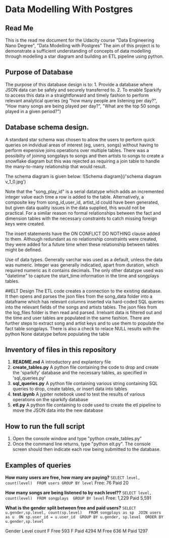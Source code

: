 # Data Modelling With Postgres
## Read Me
This is the read me document for the Udacity course "Data Engineering Nano Degree", "Data Modelling with Postgres"
The aim of this project is to demonstrate a sufficient understanding of concepts of data modelling through modelling a star diagram and building an ETL pipeline using python.
    
## Purpose of Database
The purpose of this database design is to: 
    1. Provide a database where JSON data can be safely and securely transferred to.
    2. To enable Sparkify to access this data in a straightforward and timely fashion to perform relevant analytical queries (eg "how many people are listening per day?", "How many songs are being played per day?", "What are the top 50 songs played in a given period?")
    
## Database schema design.
A standard star schema was chosen to allow the users to perform quick queries on indvidual areas of interest (eg, users, songs) without having to perform expensive joins operations over multiple tables.  There was a possibilty of joining songplays to songs and then artists to songs to create a snowflake diagram but this was rejected as requiring a join table to handle the many-to-many relationship that would result.

The schema diagram is given below:
![Schema diagram](/'schema diagram v_1_0.jpg')

Note that the "song_play_id" is a serial datatype which adds an incremented integer value each time a row is added to the table.  Alternatively, a composite key from song_id,user_id, artist_id could have been generated, but given data quality issues in the data supplied, this would not be practical.  For a similar reason no formal relationships between the fact and dimension tables with the necessary constraints to catch missing foreign keys were created.
    
The insert statements have the ON CONFLICT DO NOTHING clause added to them.  Although redundant as no relationship constraints were created, they were added for a future time when these relationship between tables might be defined.
    
Use of data types.  Generally varchar was used as a default, unless the data was numeric.  Integer was generally indicatied, apart from duration, which required numeric as it contains decimals.  The only other datatype used was "datetime" to capture the start_time information in the time and songplays tables.

##ELT Design
The ETL code creates a connection to the existing database.  It then opens and parses the json files from the song_data folder into a dataframe which has relevant columns inserted via hard-coded SQL queries into the relevant fields of the songs and artists tables.  The json files from the log_files folder is then read and parsed.  Irrelvant data is filtered out and the time and user tables are populated in the same fashion.  There are further steps to extract song and artist keys and to use them to populate the fact table songplays.  There is also a check to relace NULL results with the python None datatype before populating the table
    
## Inventory of files in this repository
1. __README.md__           A introductory and explantory file
2. __create_tables.py__     A python file containing the code to drop and create the 'sparkify' database and the necessary tables, as specified in 'sql_queries.py'
3. __sql_queries.py__       A python file containing various string containing SQL queries to drop, create tables, or insert data into tables
4. __test.ipynb__           A jypiter notebook used to test the results of various operations on the sparkify database
5. __etl.py__               A python file containing to code used to create the etl pipeline to move the JSON data into the new database

## How to run the full script
1. Open the console window and type "python create_tables.py"
2. Once the command line returns, type "python elt.py".  The console screen should then indicate each row being submitted to the database.
    
## Examples of queries
**How many users are free, how many are paying?**
`SELECT level, count(level) 
 FROM users GROUP BY level`
Free: 76 Paid 20
    
**How many songs are being listened to by each level??**
`SELECT level, count(level) 
 FROM songplays 
 GROUP BY level`
Free: 1,229 Paid 5,591
    
**What is the gender split between free and paid users?**
`SELECT u.gender,sp.level, count(sp.level)  
    FROM songplays as sp 
    JOIN users as u 
    ON sp.user_id = u.user_id 
 GROUP BY u.gender, sp.level 
 ORDER BY u.gender,sp.level`

Gender   Level   count
F        Free     593
F        Paid    4294
M        Free     636
M        Paid    1297